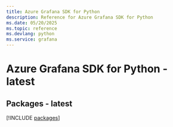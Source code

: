 ```yaml
---
title: Azure Grafana SDK for Python
description: Reference for Azure Grafana SDK for Python
ms.date: 05/20/2025
ms.topic: reference
ms.devlang: python
ms.service: grafana
---
```

# Azure Grafana SDK for Python - latest
## Packages - latest
[!INCLUDE [packages](grafana-index.md)]